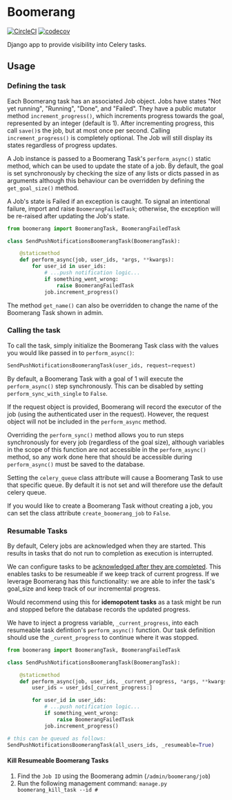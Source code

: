 # Boomerang

[![CircleCI](https://circleci.com/gh/infoscout/boomerang.svg?style=svg)](https://circleci.com/gh/infoscout/boomerang)
[![codecov](https://codecov.io/gh/infoscout/boomerang/branch/master/graph/badge.svg)](https://codecov.io/gh/infoscout/boomerang)

Django app to provide visibility into Celery tasks.

## Usage

### Defining the task

Each Boomerang task has an associated Job object. Jobs have states "Not yet running", "Running", "Done", and "Failed". They have a public mutator method `increment_progress()`, which increments progress towards the goal, represented by an integer (default is 1). After incrementing progress, this call `save()`s the job, but at most once per second. Calling `increment_progress()` is completely optional. The Job will still display its states regardless of progress updates.

A Job instance is passed to a Boomerang Task's `perform_async()` static method, which can be used to update the state of a job. By default, the goal is set synchronously by checking the size of any lists or dicts passed in as arguments although this behaviour can be overridden by defining the `get_goal_size()` method.

A Job's state is Failed if an exception is caught. To signal an intentional failure, import and raise `BoomerangFailedTask`; otherwise, the exception will be re-raised after updating the Job's state.

```python
from boomerang import BoomerangTask, BoomerangFailedTask

class SendPushNotificationsBoomerangTask(BoomerangTask):

    @staticmethod
    def perform_async(job, user_ids, *args, **kwargs):
        for user_id in user_ids:
            # ...push notification logic...
            if something_went_wrong:
                raise BoomerangFailedTask
            job.increment_progress()
```

The method `get_name()` can also be overridden to change the name of the Boomerang Task shown in admin.

### Calling the task

To call the task, simply initialize the Boomerang Task class with the values you would like passed in to `perform_async()`:

```python
SendPushNotificationsBoomerangTask(user_ids, request=request)
```

By default, a Boomerang Task with a goal of 1 will execute the `perform_async()` step synchronously. This can be disabled by setting `perform_sync_with_single` to `False`.

If the request object is provided, Boomerang will record the executor of the job (using the authenticated user in the request). However, the request object will not be included in the `perform_async` method.

Overriding the `perform_sync()` method allows you to run steps synchronously for every job (regardless of the goal size), although variables in the scope of this function are not accessible in the `perform_async()` method, so any work done here that should be accessible during `perform_async()` must be saved to the database.

Setting the `celery_queue` class attribute will cause a Boomerang Task to use that specific queue. By default it is not set and will therefore use the default celery queue.

If you would like to create a Boomerang Task without creating a job, you can set the class attribute `create_boomerang_job` to `False`.

### Resumable Tasks

By default, Celery jobs are acknowledged when they are started. This results in tasks that do not run to completion as execution is interrupted.

We can configure tasks to be [acknowledged after they are completed](http://docs.celeryproject.org/en/latest/faq.html#faq-acks-late-vs-retry). This enables tasks to be resumeable if we keep track of current progress. If we leverage Boomerang has this functionality: we are able to infer the task's goal_size and keep track of our incremental progress.

Would recommend using this for **idemopotent tasks** as a task might be run and stopped before the database records the updated progress.

We have to inject a progress variable, `_current_progress`, into each resumeable task defintion's `perform_async()` function. Our task definition should use the `_curent_progress` to continue where it was stopped.

```python
from boomerang import BoomerangTask, BoomerangFailedTask

class SendPushNotificationsBoomerangTask(BoomerangTask):

    @staticmethod
    def perform_async(job, user_ids, _current_progress, *args, **kwargs):
        user_ids = user_ids[_current_progress:]

        for user_id in user_ids:
            # ...push notification logic...
            if something_went_wrong:
                raise BoomerangFailedTask
            job.increment_progress()

# this can be queued as follows:
SendPushNotificationsBoomerangTask(all_users_ids, _resumeable=True)
```

#### Kill Resumeable Boomerang Tasks

1. Find the `Job ID` using the Boomerang admin (`/admin/boomerang/job`)
1. Run the following management command: `manage.py boomerang_kill_task --id #`

